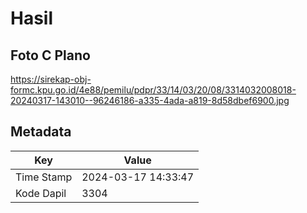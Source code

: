 # Hasil

## Foto C Plano

https://sirekap-obj-formc.kpu.go.id/4e88/pemilu/pdpr/33/14/03/20/08/3314032008018-20240317-143010--96246186-a335-4ada-a819-8d58dbef6900.jpg


## Metadata

| Key        | Value               |
| ---------- | ------------------- |
| Time Stamp | 2024-03-17 14:33:47 |
| Kode Dapil | 3304                |



